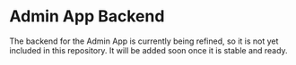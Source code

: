 # Admin App Backend 
The backend for the Admin App is currently being refined, so it is not yet included in this repository. It will be added soon once it is stable and ready. 
